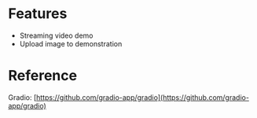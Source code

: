 # Features
- Streaming video demo
- Upload image to demonstration

# Reference
Gradio: [https://github.com/gradio-app/gradio](https://github.com/gradio-app/gradio)